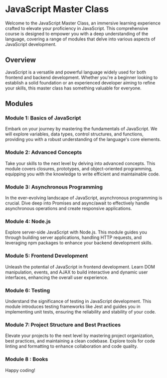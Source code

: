 # JavaScript Master Class

Welcome to the JavaScript Master Class, an immersive learning experience crafted to elevate your proficiency in JavaScript. This comprehensive course is designed to empower you with a deep understanding of the language, covering a range of modules that delve into various aspects of JavaScript development.

## Overview

JavaScript is a versatile and powerful language widely used for both frontend and backend development. Whether you're a beginner looking to establish a solid foundation or an experienced developer aiming to refine your skills, this master class has something valuable for everyone.

## Modules

### Module 1: Basics of JavaScript

Embark on your journey by mastering the fundamentals of JavaScript. We will explore variables, data types, control structures, and functions, providing you with a robust understanding of the language's core elements.

### Module 2: Advanced Concepts

Take your skills to the next level by delving into advanced concepts. This module covers closures, prototypes, and object-oriented programming, equipping you with the knowledge to write efficient and maintainable code.

### Module 3: Asynchronous Programming

In the ever-evolving landscape of JavaScript, asynchronous programming is crucial. Dive deep into Promises and async/await to effectively handle asynchronous operations and create responsive applications.

### Module 4: Node.js

Explore server-side JavaScript with Node.js. This module guides you through building server applications, handling HTTP requests, and leveraging npm packages to enhance your backend development skills.

### Module 5: Frontend Development

Unleash the potential of JavaScript in frontend development. Learn DOM manipulation, events, and AJAX to build interactive and dynamic user interfaces, enhancing the overall user experience.

### Module 6: Testing

Understand the significance of testing in JavaScript development. This module introduces testing frameworks like Jest and guides you in implementing unit tests, ensuring the reliability and stability of your code.

### Module 7: Project Structure and Best Practices

Elevate your projects to the next level by mastering project organization, best practices, and maintaining a clean codebase. Explore tools for code linting and formatting to enhance collaboration and code quality.

### Module 8 : Books

Happy coding!
